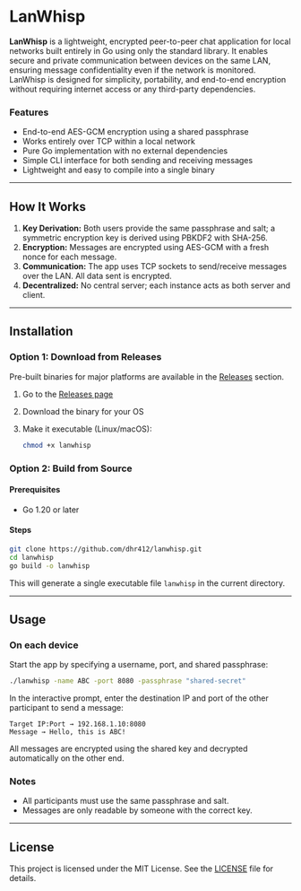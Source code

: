 # LanWhisp

**LanWhisp** is a lightweight, encrypted peer-to-peer chat application for local networks built entirely in Go using only the standard library. It enables secure and private communication between devices on the same LAN, ensuring message confidentiality even if the network is monitored. LanWhisp is designed for simplicity, portability, and end-to-end encryption without requiring internet access or any third-party dependencies.

### Features

* End-to-end AES-GCM encryption using a shared passphrase
* Works entirely over TCP within a local network
* Pure Go implementation with no external dependencies
* Simple CLI interface for both sending and receiving messages
* Lightweight and easy to compile into a single binary

---

## How It Works

1. **Key Derivation:** Both users provide the same passphrase and salt; a symmetric encryption key is derived using PBKDF2 with SHA-256.
2. **Encryption:** Messages are encrypted using AES-GCM with a fresh nonce for each message.
3. **Communication:** The app uses TCP sockets to send/receive messages over the LAN. All data sent is encrypted.
4. **Decentralized:** No central server; each instance acts as both server and client.

---

## Installation

### Option 1: Download from Releases

Pre-built binaries for major platforms are available in the [Releases](https://github.com/dhr412/lanwhisp/releases) section.

1. Go to the [Releases page](https://github.com/dhr412/lanwhisp/releases)
2. Download the binary for your OS
3. Make it executable (Linux/macOS):

   ```bash
   chmod +x lanwhisp
   ```

### Option 2: Build from Source

#### Prerequisites

* Go 1.20 or later

#### Steps

```bash
git clone https://github.com/dhr412/lanwhisp.git
cd lanwhisp
go build -o lanwhisp
```

This will generate a single executable file `lanwhisp` in the current directory.

---

## Usage

### On each device

Start the app by specifying a username, port, and shared passphrase:

```bash
./lanwhisp -name ABC -port 8080 -passphrase "shared-secret"
```

In the interactive prompt, enter the destination IP and port of the other participant to send a message:

```
Target IP:Port → 192.168.1.10:8080
Message → Hello, this is ABC!
```

All messages are encrypted using the shared key and decrypted automatically on the other end.

### Notes

* All participants must use the same passphrase and salt.
* Messages are only readable by someone with the correct key.

---

## License

This project is licensed under the MIT License. See the [LICENSE](LICENSE) file for details.
